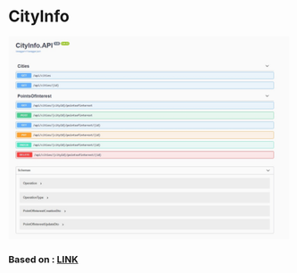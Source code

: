 # CityInfo



![Swagger-Img](https://github.com/jpodles/CityInfo/blob/master/swagger.jpg?raw=true)

### Based on :  [LINK](https://app.pluralsight.com/library/courses/asp-dotnet-core-api-building-first/)
